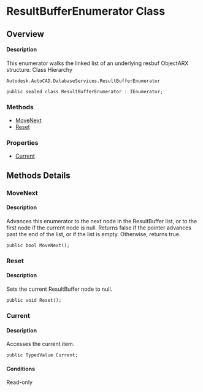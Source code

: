 # ResultBufferEnumerator Class

## Overview

#### Description
This enumerator walks the linked list of an underlying resbuf ObjectARX structure.
Class Hierarchy
```text
Autodesk.AutoCAD.DatabaseServices.ResultBufferEnumerator
```

```text
public sealed class ResultBufferEnumerator : IEnumerator;
```

### Methods

- [MoveNext](#movenext)
- [Reset](#reset)

### Properties

- [Current](#current)


## Methods Details

### MoveNext

#### Description
Advances this enumerator to the next node in the ResultBuffer list, or to the first node if the current node is null. Returns false if the pointer advances past the end of the list, or if the list is empty. Otherwise, returns true.
```text
public bool MoveNext();
```

### Reset

#### Description
Sets the current ResultBuffer node to null.
```text
public void Reset();
```

### Current

#### Description
Accesses the current item.
```text
public TypedValue Current;
```

#### Conditions
Read-only